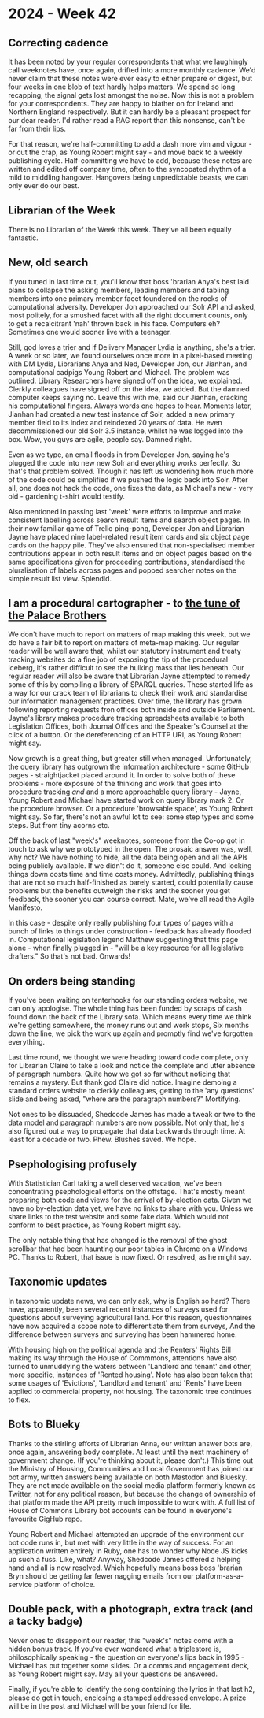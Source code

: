 # 2024 - Week 42

## Correcting cadence

It has been noted by your regular correspondents that what we laughingly call weeknotes have, once again, drifted into a more monthly cadence. We'd never claim that these notes were ever easy to either prepare or digest, but four weeks in one blob of text hardly helps matters. We spend so long recapping, the signal gets lost amongst the noise. Now this is not a problem for your correspondents. They are happy to blather on for Ireland and Northern England respectively. But it can hardly be a pleasant prospect for our dear reader. I'd rather read a RAG report than this nonsense, can't be far from their lips.

For that reason, we're half-committing to add a dash more vim and vigour - or cut the crap, as Young Robert might say - and move back to a weekly publishing cycle. Half-committing we have to add, because these notes are written and edited off company time, often to the syncopated rhythm of a mild to middling hangover. Hangovers being unpredictable beasts, we can only ever do our best.

## Librarian of the Week

There is no Librarian of the Week this week. They've all been equally fantastic.

## New, old search

If you tuned in last time out, you'll know that boss 'brarian Anya's best laid plans to collapse the asking members, leading members and tabling members into one primary member facet foundered on the rocks of computational adversity. Developer Jon approached our Solr API and asked, most politely, for a smushed facet with all the right document counts, only to get a recalcitrant 'nah' thrown back in his face. Computers eh? Sometimes one would sooner live with a teenager.

Still, god loves a trier and if Delivery Manager Lydia is anything, she's a trier. A week or so later, we found ourselves once more in a pixel-based meeting with DM Lydia, Librarians Anya and Ned, Developer Jon, our Jianhan, and computational cadpigs Young Robert and Michael. The problem was outlined. Library Researchers have signed off on the idea, we explained. Clerkly colleagues have signed off on the idea, we added. But the damned computer keeps saying no. Leave this with me, said our Jianhan, cracking his computational fingers. Always words one hopes to hear. Moments later, Jianhan had created a new test instance of Solr, added a new primary member field to its index and reindexed 20 years of data. He even decommissioned our old Solr 3.5 instance, whilst he was logged into the box. Wow, you guys are agile, people say. Damned right.

Even as we type, an email floods in from Developer Jon, saying he's plugged the code into new new Solr and everything works perfectly. So that's that problem solved. Though it has left us wondering how much more of the code could be simplified if we pushed the logic back into Solr. After all, one does not hack the code, one fixes the data, as Michael's new - very old - gardening t-shirt would testify.

Also mentioned in passing last 'week' were efforts to improve and make consistent labelling across search result items and search object pages. In their now familiar game of Trello ping-pong, Developer Jon and Librarian Jayne have placed nine label-related result item cards and six object page cards on the happy pile. They've also ensured that non-specialised member contributions appear in both result items and on object pages based on the same specifications given for proceeding contributions, standardised the pluralisation of labels across pages and popped searcher notes on the simple result list view. Splendid.

## I am a procedural cartographer - to [the tune of the Palace Brothers](https://www.youtube.com/watch?v=owvF3Vb0JhA&ab_channel=tomkat69pc)

We don't have much to report on matters of map making this week, but we do have a fair bit to report on matters of meta-map making. Our regular reader will be well aware that, whilst our statutory instrument and treaty tracking websites do a fine job of exposing the tip of the procedural iceberg, it's rather difficult to see the hulking mass that lies beneath. Our regular reader will also be aware that Librarian Jayne attempted to remedy some of this by compiling a library of SPARQL queries. These started life as a way for our crack team of librarians to check their work and standardise our information management practices. Over time, the library has grown following reporting requests fron offices both inside and outside Parliament. Jayne's library makes procedure tracking spreadsheets available to both Legislation Offices, both Journal Offices and the Speaker's Counsel at the click of a button. Or the dereferencing of an HTTP URI, as Young Robert might say.

Now growth is a great thing, but greater still when managed. Unfortunately, the query library has outgrown the information architecture - some GitHub pages - straightjacket placed around it. In order to solve both of these problems - more exposure of the thinking and work that goes into procedure tracking *and* and a more approachable query library - Jayne, Young Robert and Michael have started work on query library mark 2. Or the procedure browser. Or a procedure 'browsable space', as Young Robert might say. So far, there's not an awful lot to see: some step types and some steps. But from tiny acorns etc.

Off the back of last "week's" weeknotes, someone from the Co-op got in touch to ask why we prototyped in the open. The prosaic answer was, well, why not? We have nothing to hide, all the data being open and all the APIs being publicly available. If we didn't do it, someone else could. And locking things down costs time and time costs money. Admittedly, publishing things that are not so much half-finished as barely started, could potentially cause problems but the benefits outweigh the risks and the sooner you get feedback, the sooner you can course correct. Mate, we've all read the Agile Manifesto.

In this case - despite only really publishing four types of pages with a bunch of links to things under construction - feedback has already flooded in. Computational legislation legend Matthew suggesting that this page alone - when finally plugged in - "will be a key resource for all legislative drafters." So that's not bad. Onwards!

## On orders being standing

If you've been waiting on tenterhooks for our standing orders website, we can only apologise. The whole thing has been funded by scraps of cash found down the back of the Library sofa. Which means every time we think we're getting somewhere, the money runs out and work stops, Six months down the line, we pick the work up again and promptly find we've forgotten everything. 

Last time round, we thought we were heading toward code complete, only for Librarian Claire to take a look and notice the complete and utter absence of paragraph numbers. Quite how we got so far without noticing that remains a mystery. But thank god Claire did notice. Imagine demoing a standard orders website to clerkly colleagues, getting to the 'any questions' slide and being asked, "where are the paragraph numbers?" Mortifying.

Not ones to be dissuaded, Shedcode James has made a tweak or two to the data model and paragraph numbers are now possible. Not only that, he's also figured out a way to propagate that data backwards through time. At least for a decade or two. Phew. Blushes saved. We hope.

## Psephologising profusely

With Statistician Carl taking a well deserved vacation, we've been concentrating psephological efforts on the offstage. That's mostly meant preparing both code and views for the arrival of by-election data. Given we have no by-election data yet, we have no links to share with you. Unless we share links to the test website and some fake data. Which would not conform to best practice, as Young Robert might say.

The only notable thing that has changed is the removal of the ghost scrollbar that had been haunting our poor tables in Chrome on a Windows PC. Thanks to Robert, that issue is now fixed. Or resolved, as he might say.

## Taxonomic updates

In taxonomic update news, we can only ask, why is English so hard? There have, apparently, been several recent instances of surveys used for questions about surveying agricultural land. For this reason, questionnaires have now acquired a scope note to differentiate them from surveys, And the difference between surveys and surveying has been hammered home.

With housing high on the political agenda and the Renters' Rights Bill making its way through the House of Commmons, attentions have also turned to unmuddying the waters between 'Landlord and tenant' and other, more specific, instances of 'Rented housing'. Note has also been taken that some usages of 'Evictions', 'Landlord and tenant' and 'Rents' have been applied to commercial property, not housing. The taxonomic tree continues to flex.

## Bots to Blueky

Thanks to the stirling efforts of Librarian Anna, our written answer bots are, once again, answering body complete. At least until the next machinery of government change. (If you're thinking about it, please don't.) This time out the Ministry of Housing, Communities and Local Government has joined our bot army, written answers being available on both Mastodon and Bluesky. They are not made available on the social media platform formerly known as Twitter, not for any political reason, but because the change of ownership of that platform made the API pretty much impossible to work with. A full list of House of Commons Library bot accounts can be found in everyone's favourite GigHub repo.

Young Robert and Michael attempted an upgrade of the environment our bot code runs in, but met with very little in the way of success. For an application written entirely in Ruby, one has to wonder why Node JS kicks up such a fuss. Like, what? Anyway, Shedcode James offered a helping hand and all is now resolved. Which hopefully means boss boss 'brarian Bryn should be getting far fewer nagging emails from our platform-as-a-service platform of choice.

## Double pack, with a photograph, extra track (and a tacky badge)

Never ones to disappoint our reader, this "week's" notes come with a hidden bonus track. If you've ever wondered what a triplestore is, philosophically speaking - the question on everyone's lips back in 1995 - Michael has put together some slides. Or a comms and engagement deck, as Young Robert might say. May all your questions be answered.

Finally, if you're able to identify the song containing the lyrics in that last h2, please do get in touch, enclosing a stamped addressed envelope. A prize will be in the post and Michael will be your friend for life.
